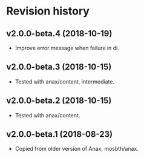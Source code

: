 Revision history
=================================



v2.0.0-beta.4 (2018-10-19)
---------------------------------

* Improve error message when failure in di.



v2.0.0-beta.3 (2018-10-15)
---------------------------------

* Tested with anax/content, intermediate.



v2.0.0-beta.2 (2018-10-15)
---------------------------------

* Tested with anax/content.



v2.0.0-beta.1 (2018-08-23)
---------------------------------

* Copied from older version of Anax, mosbth/anax.
